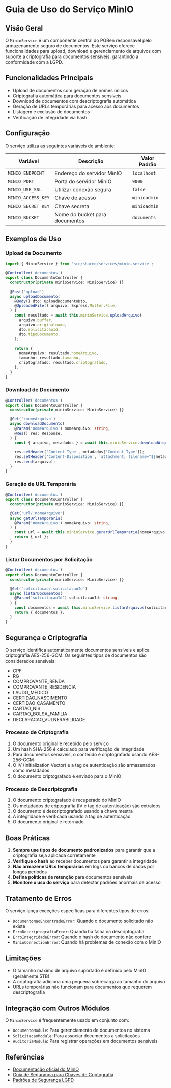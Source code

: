 # Guia de Uso do Serviço MinIO

## Visão Geral

O `MinioService` é um componente central do PGBen responsável pelo armazenamento seguro de documentos. Este serviço oferece funcionalidades para upload, download e gerenciamento de arquivos com suporte a criptografia para documentos sensíveis, garantindo a conformidade com a LGPD.

## Funcionalidades Principais

- Upload de documentos com geração de nomes únicos
- Criptografia automática para documentos sensíveis
- Download de documentos com descriptografia automática
- Geração de URLs temporárias para acesso aos documentos
- Listagem e exclusão de documentos
- Verificação de integridade via hash

## Configuração

O serviço utiliza as seguintes variáveis de ambiente:

| Variável | Descrição | Valor Padrão |
|----------|-----------|--------------|
| `MINIO_ENDPOINT` | Endereço do servidor MinIO | `localhost` |
| `MINIO_PORT` | Porta do servidor MinIO | `9000` |
| `MINIO_USE_SSL` | Utilizar conexão segura | `false` |
| `MINIO_ACCESS_KEY` | Chave de acesso | `minioadmin` |
| `MINIO_SECRET_KEY` | Chave secreta | `minioadmin` |
| `MINIO_BUCKET` | Nome do bucket para documentos | `documents` |

## Exemplos de Uso

### Upload de Documento

```typescript
import { MinioService } from 'src/shared/services/minio.service';

@Controller('documentos')
export class DocumentoController {
  constructor(private minioService: MinioService) {}

  @Post('upload')
  async uploadDocumento(
    @Body() dto: UploadDocumentoDto,
    @UploadedFile() arquivo: Express.Multer.File,
  ) {
    const resultado = await this.minioService.uploadArquivo(
      arquivo.buffer,
      arquivo.originalname,
      dto.solicitacaoId,
      dto.tipoDocumento,
    );
    
    return {
      nomeArquivo: resultado.nomeArquivo,
      tamanho: resultado.tamanho,
      criptografado: resultado.criptografado,
    };
  }
}
```

### Download de Documento

```typescript
@Controller('documentos')
export class DocumentoController {
  constructor(private minioService: MinioService) {}

  @Get(':nomeArquivo')
  async downloadDocumento(
    @Param('nomeArquivo') nomeArquivo: string,
    @Res() res: Response,
  ) {
    const { arquivo, metadados } = await this.minioService.downloadArquivo(nomeArquivo);
    
    res.setHeader('Content-Type', metadados['Content-Type']);
    res.setHeader('Content-Disposition', `attachment; filename="${metadados['X-Amz-Meta-Original-Name']}"`);
    res.send(arquivo);
  }
}
```

### Geração de URL Temporária

```typescript
@Controller('documentos')
export class DocumentoController {
  constructor(private minioService: MinioService) {}

  @Get('url/:nomeArquivo')
  async getUrlTemporaria(
    @Param('nomeArquivo') nomeArquivo: string,
  ) {
    const url = await this.minioService.gerarUrlTemporaria(nomeArquivo, 3600); // 1 hora
    return { url };
  }
}
```

### Listar Documentos por Solicitação

```typescript
@Controller('documentos')
export class DocumentoController {
  constructor(private minioService: MinioService) {}

  @Get('solicitacao/:solicitacaoId')
  async listarDocumentos(
    @Param('solicitacaoId') solicitacaoId: string,
  ) {
    const documentos = await this.minioService.listarArquivos(solicitacaoId);
    return { documentos };
  }
}
```

## Segurança e Criptografia

O serviço identifica automaticamente documentos sensíveis e aplica criptografia AES-256-GCM. Os seguintes tipos de documentos são considerados sensíveis:

- CPF
- RG
- COMPROVANTE_RENDA
- COMPROVANTE_RESIDENCIA
- LAUDO_MEDICO
- CERTIDAO_NASCIMENTO
- CERTIDAO_CASAMENTO
- CARTAO_NIS
- CARTAO_BOLSA_FAMILIA
- DECLARACAO_VULNERABILIDADE

### Processo de Criptografia

1. O documento original é recebido pelo serviço
2. Um hash SHA-256 é calculado para verificação de integridade
3. Para documentos sensíveis, o conteúdo é criptografado usando AES-256-GCM
4. O IV (Initialization Vector) e a tag de autenticação são armazenados como metadados
5. O documento criptografado é enviado para o MinIO

### Processo de Descriptografia

1. O documento criptografado é recuperado do MinIO
2. Os metadados de criptografia (IV e tag de autenticação) são extraídos
3. O documento é descriptografado usando a chave mestra
4. A integridade é verificada usando a tag de autenticação
5. O documento original é retornado

## Boas Práticas

1. **Sempre use tipos de documento padronizados** para garantir que a criptografia seja aplicada corretamente
2. **Verifique o hash** ao receber documentos para garantir a integridade
3. **Não armazene URLs temporárias** em logs ou bancos de dados por longos períodos
4. **Defina políticas de retenção** para documentos sensíveis
5. **Monitore o uso do serviço** para detectar padrões anormais de acesso

## Tratamento de Erros

O serviço lança exceções específicas para diferentes tipos de erros:

- `DocumentoNaoEncontradoError`: Quando o documento solicitado não existe
- `ErroDescriptografiaError`: Quando há falha na descriptografia
- `ErroIntegridadeError`: Quando o hash do documento não confere
- `MinioConnectionError`: Quando há problemas de conexão com o MinIO

## Limitações

- O tamanho máximo de arquivo suportado é definido pelo MinIO (geralmente 5TB)
- A criptografia adiciona uma pequena sobrecarga ao tamanho do arquivo
- URLs temporárias não funcionam para documentos que requerem descriptografia

## Integração com Outros Módulos

O `MinioService` é frequentemente usado em conjunto com:

- `DocumentoModule`: Para gerenciamento de documentos no sistema
- `SolicitacaoModule`: Para associar documentos a solicitações
- `AuditoriaModule`: Para registrar operações em documentos sensíveis

## Referências

- [Documentação oficial do MinIO](https://docs.min.io/)
- [Guia de Segurança para Chaves de Criptografia](./seguranca-chaves.md)
- [Padrões de Segurança LGPD](./lgpd-compliance.md)

